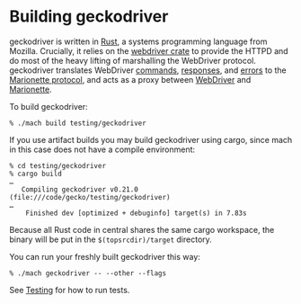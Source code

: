 Building geckodriver
====================

geckodriver is written in [Rust], a systems programming language
from Mozilla.  Crucially, it relies on the [webdriver crate] to
provide the HTTPD and do most of the heavy lifting of marshalling
the WebDriver protocol. geckodriver translates WebDriver [commands],
[responses], and [errors] to the [Marionette protocol], and acts
as a proxy between [WebDriver] and [Marionette].

To build geckodriver:

	% ./mach build testing/geckodriver

If you use artifact builds you may build geckodriver using cargo,
since mach in this case does not have a compile environment:

	% cd testing/geckodriver
	% cargo build
	…
	   Compiling geckodriver v0.21.0 (file:///code/gecko/testing/geckodriver)
	…
	    Finished dev [optimized + debuginfo] target(s) in 7.83s

Because all Rust code in central shares the same cargo workspace,
the binary will be put in the `$(topsrcdir)/target` directory.

You can run your freshly built geckodriver this way:

	% ./mach geckodriver -- --other --flags

See [Testing](Testing.md) for how to run tests.

[Rust]: https://www.rust-lang.org/
[webdriver crate]: https://crates.io/crates/webdriver
[commands]: https://docs.rs/webdriver/newest/webdriver/command/
[responses]: https://docs.rs/webdriver/newest/webdriver/response/
[errors]: https://docs.rs/webdriver/newest/webdriver/error/enum.ErrorStatus.html
[Marionette protocol]: /testing/marionette/Protocol.md
[WebDriver]: https://w3c.github.io/webdriver/
[Marionette]: /testing/marionette/index.rst
